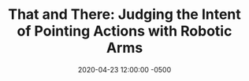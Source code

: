 ---
layout: post
title: "That and There: Judging the Intent of Pointing Actions with Robotic Arms"
authors: Malihe Alikhani, Baber Khalid, Rahul Shome, Chaitanya Mitash, Kostas Bekris, and Matthew Stone
venue: AAAI, 2020
published: 2020-12-13 12:00:00 -0500
link: https://arxiv.org/abs/1912.06602
date: 2020-04-23 12:00:00 -0500
location: Online
leader: Yan Ding
tags:
- "Human Robot Interaction"
---